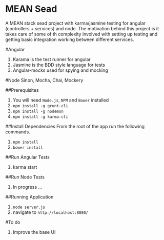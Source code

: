 # MEAN Sead

A MEAN stack sead project with karma/jasmine testing for angular (controllers + services) and node. The motivation behind this project is it takes care of some of th complexity involved with setting up testing and getting basic integration working between different services. 

#Angular
1. Karama is the test runner for angular
2. Jasmine is the BDD style language for tests
3. Angular-mocks used for spying and mocking

#Node
Sinon, Mocha, Chai, Mockery

##Prerequisites
1. You will need `Node.js`, `NPM` and `Bower` installed
2. `npm install -g grunt-cli`
3. `npm install -g nodemon`
4. `npm install -g karma-cli`

##Install Dependencies
From the root of the app run the following commands.

1. `npm install`
2. `bower install`

##Run Angular Tests
1. karma start

##Run Node Tests
1. In progress ...

##Running Application
1. `node server.js`
2. navigate to `http://localhost:8080/`

#To do
1. Improve the base UI




